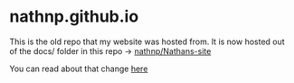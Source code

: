 # nathnp.github.io

This is the old repo that my website was hosted from. It is now hosted out of the docs/ folder in this repo -> [nathnp/Nathans-site](https://github.com/nathnp/Nathans-site)

You can read about that change [here](https://nthp.me/posts/2024/changing-how-i-host/)
